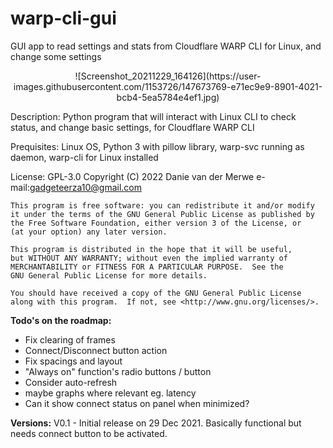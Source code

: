 # warp-cli-gui
<p>GUI app to read settings and stats from Cloudflare WARP CLI for Linux, and change some settings</p>

<p align="center">
![Screenshot_20211229_164126](https://user-images.githubusercontent.com/1153726/147673769-e71ec9e9-8901-4021-bcb4-5ea5784e4ef1.jpg)
</p>

<p>Description: Python program that will interact with Linux CLI to check status, and change basic settings, for Cloudflare WARP CLI</p>

<p>Prequisites: Linux OS, Python 3 with pillow library, warp-svc running as daemon, warp-cli for Linux installed</p>

License: GPL-3.0
    Copyright (C) 2022  Danie van der Merwe e-mail:gadgeteerza10@gmail.com

    This program is free software: you can redistribute it and/or modify
    it under the terms of the GNU General Public License as published by
    the Free Software Foundation, either version 3 of the License, or
    (at your option) any later version.

    This program is distributed in the hope that it will be useful,
    but WITHOUT ANY WARRANTY; without even the implied warranty of
    MERCHANTABILITY or FITNESS FOR A PARTICULAR PURPOSE.  See the
    GNU General Public License for more details.

    You should have received a copy of the GNU General Public License
    along with this program.  If not, see <http://www.gnu.org/licenses/>.
    
**Todo's on the roadmap:**
- Fix clearing of frames
- Connect/Disconnect button action
- Fix spacings and layout
- "Always on" function's radio buttons / button
- Consider auto-refresh
- maybe graphs where relevant eg. latency
- Can it show connect status on panel when minimized?

**Versions:**
V0.1 - Initial release on 29 Dec 2021. Basically functional but needs connect button to be activated.
